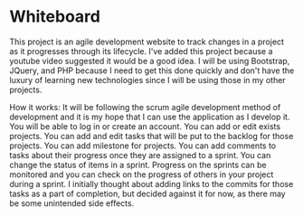 # Whiteboard
This project is an agile development website to track changes in a project as it progresses through its lifecycle.  I've added this project because a youtube video suggested it would be a good idea.  I will be using Bootstrap, JQuery, and PHP because I need to get this done quickly and don't have the luxury of learning new technologies since I will be using those in my other projects.

How it works: It will be following the scrum agile development method of development and it is my hope that I can use the application as I develop it.  You will be able to log in or create an account.  You can add or edit exists projects.  You can add and edit tasks that will be put to the backlog for those projects.  You can add milestone for projects.  You can add comments to tasks about their progress once they are assigned to a sprint.  You can change the status of items in a sprint. Progress on the sprints can be monitored and you can check on the progress of others in your project during a sprint.  I initially thought about adding links to the commits for those tasks as a part of completion, but decided against it for now, as there may be some unintended side effects.
